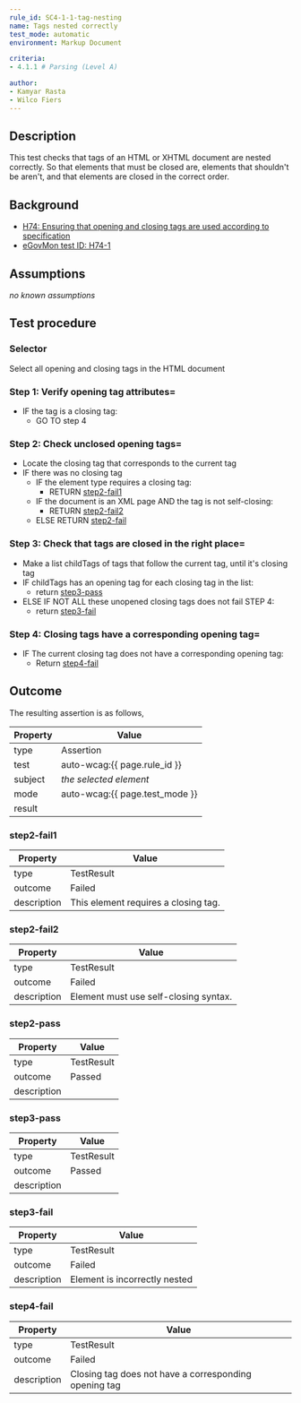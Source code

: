 ```yaml
---
rule_id: SC4-1-1-tag-nesting
name: Tags nested correctly
test_mode: automatic
environment: Markup Document

criteria:
- 4.1.1 # Parsing (Level A)

author:
- Kamyar Rasta
- Wilco Fiers
---
```


## Description

This test checks that tags of an HTML or XHTML document are nested correctly. So that elements that must be closed are, elements that shouldn't be aren't, and that elements are closed in the correct order.

## Background

- [H74: Ensuring that opening and closing tags are used according to specification](http://www.w3.org/TR/2014/NOTE-WCAG20-TECHS-20140311/H74)
- [eGovMon test ID: H74-1](http://wiki.egovmon.no/wiki/SC4.1.1#All_HTML_code)

## Assumptions

*no known assumptions*

## Test procedure

### Selector

Select all opening and closing tags in the HTML document

### Step 1: Verify opening tag attributes=

- IF the tag is a closing tag:
  - GO TO step 4

### Step 2: Check unclosed opening tags=

- Locate the closing tag that corresponds to the current tag
- IF there was no closing tag
  - IF the element type requires a closing tag:
    - RETURN [step2-fail1](#step2-fail1)
  - IF the document is an XML page AND the tag is not self-closing:
    - RETURN [step2-fail2](#step2-fail2)
  - ELSE RETURN  [step2-fail](#step2-pass)

### Step 3: Check that tags are closed in the right place=

- Make a list childTags of tags that follow the current tag, until it's closing tag
- IF childTags has an opening tag for each closing tag in the list:
  - return [step3-pass](#step3-pass)
- ELSE IF NOT ALL these unopened closing tags does not fail STEP 4:
  - return [step3-fail](#step3-fail)

### Step 4: Closing tags have a corresponding opening tag=

- IF The current closing tag does not have a corresponding opening tag:
  - Return [step4-fail](#step4-fail)

## Outcome

The resulting assertion is as follows,

| Property | Value
|----------|----------
| type     | Assertion
| test     | auto-wcag:{{ page.rule_id }}
| subject  | *the selected element*
| mode     | auto-wcag:{{ page.test_mode }}
| result   | <One TestResult from below>

### step2-fail1

| Property    | Value
|-------------|----------
| type        | TestResult
| outcome     | Failed
| description | This element requires a closing tag.

### step2-fail2

| Property    | Value
|-------------|----------
| type        | TestResult
| outcome     | Failed
| description | Element must use self-closing syntax.

### step2-pass

| Property    | Value
|-------------|----------
| type        | TestResult
| outcome     | Passed
| description |

### step3-pass

| Property    | Value
|-------------|----------
| type        | TestResult
| outcome     | Passed
| description |

### step3-fail

| Property    | Value
|-------------|----------
| type        | TestResult
| outcome     | Failed
| description | Element is incorrectly nested

### step4-fail

| Property    | Value
|-------------|----------
| type        | TestResult
| outcome     | Failed
| description | Closing tag does not have a corresponding opening tag
